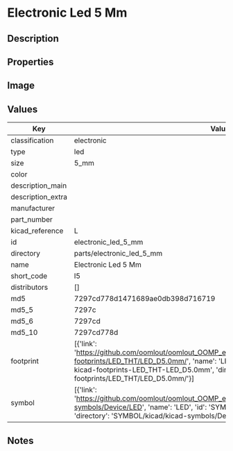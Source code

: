 # Electronic Led 5 Mm

## Description

## Properties


## Image


## Values

| Key | Value |
| --- | --- |
| classification | electronic |
| type | led |
| size | 5_mm |
| color |  |
| description_main |  |
| description_extra |  |
| manufacturer |  |
| part_number |  |
| kicad_reference | L |
| id | electronic_led_5_mm |
| directory | parts/electronic_led_5_mm |
| name | Electronic Led 5 Mm |
| short_code | l5 |
| distributors | [] |
| md5 | 7297cd778d1471689ae0db398d716719 |
| md5_5 | 7297c |
| md5_6 | 7297cd |
| md5_10 | 7297cd778d |
| footprint | [{'link': 'https://github.com/oomlout/oomlout_OOMP_eda_V2/tree/main/FOOTPRINT/kicad/kicad-footprints/LED_THT/LED_D5.0mm/', 'name': 'LED_D5.0mm', 'id': 'FOOTPRINT-kicad-kicad-footprints-LED_THT-LED_D5.0mm', 'directory': 'FOOTPRINT/kicad/kicad-footprints/LED_THT/LED_D5.0mm/'}] |
| symbol | [{'link': 'https://github.com/oomlout/oomlout_OOMP_eda_V2/tree/main/SYMBOL/kicad/kicad-symbols/Device/LED', 'name': 'LED', 'id': 'SYMBOL-kicad-kicad-symbols-Device-LED', 'directory': 'SYMBOL/kicad/kicad-symbols/Device/LED/'}] |

## Notes

